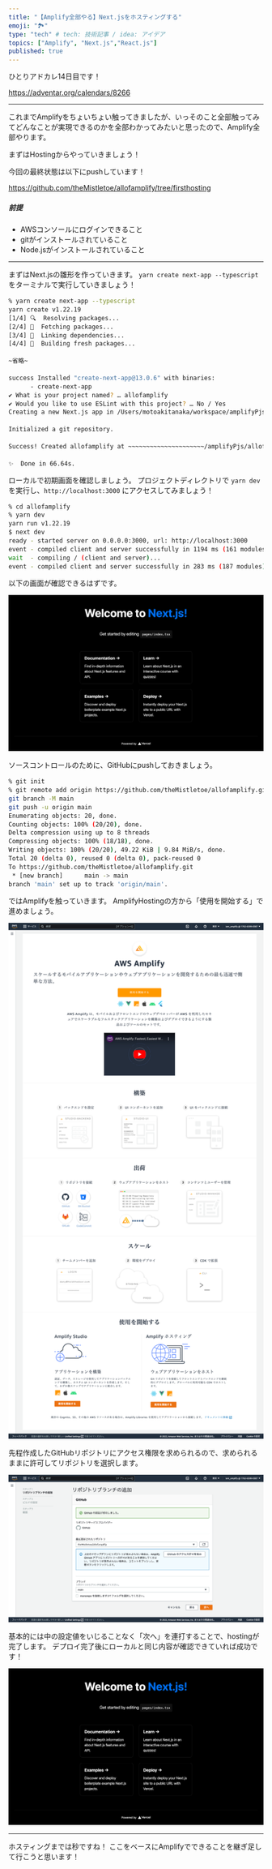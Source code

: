 ```yaml
---
title: "【Amplify全部やる】Next.jsをホスティングする"
emoji: "🏞️"
type: "tech" # tech: 技術記事 / idea: アイデア
topics: ["Amplify", "Next.js","React.js"]
published: true
---
```


ひとりアドカレ14日目です！

https://adventar.org/calendars/8266

---

これまでAmplifyをちょいちょい触ってきましたが、いっそのこと全部触ってみてどんなことが実現できるのかを全部わかってみたいと思ったので、Amplify全部やります。

まずはHostingからやっていきましょう！

今回の最終状態は以下にpushしています！

https://github.com/theMistletoe/allofamplify/tree/firsthosting

##### 前提

- AWSコンソールにログインできること
- gitがインストールされていること
- Node.jsがインストールされていること

---

まずはNext.jsの雛形を作っていきます。
`yarn create next-app --typescript` をターミナルで実行していきましょう！

```sh
% yarn create next-app --typescript
yarn create v1.22.19
[1/4] 🔍  Resolving packages...
[2/4] 🚚  Fetching packages...
[3/4] 🔗  Linking dependencies...
[4/4] 🔨  Building fresh packages...

~省略~

success Installed "create-next-app@13.0.6" with binaries:
      - create-next-app
✔ What is your project named? … allofamplify
✔ Would you like to use ESLint with this project? … No / Yes
Creating a new Next.js app in /Users/motoakitanaka/workspace/amplifyPjs/allofamplify.

Initialized a git repository.

Success! Created allofamplify at ~~~~~~~~~~~~~~~~~~~~~/amplifyPjs/allofamplify

✨  Done in 66.64s.
```

ローカルで初期画面を確認しましょう。
プロジェクトディレクトリで `yarn dev` を実行し、`http://localhost:3000` にアクセスしてみましょう！

```sh
% cd allofamplify
% yarn dev
yarn run v1.22.19
$ next dev
ready - started server on 0.0.0.0:3000, url: http://localhost:3000
event - compiled client and server successfully in 1194 ms (161 modules)
wait  - compiling / (client and server)...
event - compiled client and server successfully in 283 ms (187 modules)
```

以下の画面が確認できるはずです。

![](/images/40f9353f24cc7c/screencapture-main-d2sb9yfkjx7azm-amplifyapp-2022-12-09-22_34_17.png)


ソースコントロールのために、GitHubにpushしておきましょう。

```sh
% git init
% git remote add origin https://github.com/theMistletoe/allofamplify.git
git branch -M main
git push -u origin main
Enumerating objects: 20, done.
Counting objects: 100% (20/20), done.
Delta compression using up to 8 threads
Compressing objects: 100% (18/18), done.
Writing objects: 100% (20/20), 49.22 KiB | 9.84 MiB/s, done.
Total 20 (delta 0), reused 0 (delta 0), pack-reused 0
To https://github.com/theMistletoe/allofamplify.git
 * [new branch]      main -> main
branch 'main' set up to track 'origin/main'.
```

ではAmplifyを触っていきます。
AmplifyHostingの方から「使用を開始する」で進めましょう。

![](/images/40f9353f24cc7c/screencapture-ap-northeast-1-console-aws-amazon-amplify-home-2022-12-09-22_06_37.png)

先程作成したGitHubリポジトリにアクセス権限を求められるので、求められるままに許可してリポジトリを選択します。

![](/images/40f9353f24cc7c/screencapture-ap-northeast-1-console-aws-amazon-amplify-home-2022-12-09-22_26_30.png)

基本的には中の設定値をいじることなく「次へ」を連打することで、hostingが完了します。
デプロイ完了後にローカルと同じ内容が確認できていれば成功です！

![](/images/40f9353f24cc7c/screencapture-main-d2sb9yfkjx7azm-amplifyapp-2022-12-09-22_34_17.png)

---

ホスティングまでは秒ですね！
ここをベースにAmplifyでできることを継ぎ足して行こうと思います！
